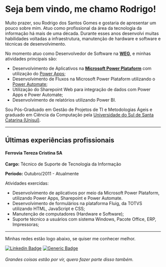 # Seja bem vindo, me chamo Rodrigo!

Muito prazer, sou Rodrigo dos Santos Gomes e gostaria de apresentar um pouco sobre mim. Atuo como profissional da área da tecnologia da informação há mais de uma década. Durante esses anos desenvolvi muitas habilidades voltadas a infraestrutura, manutenção de hardware e software e técnicas de desenvolvimento.

No momento atuo como Desenvolvedor de Software na **[WEG](https://www.weg.net/)**, e minhas atividades principais são: 

* Desenvolvimento de Aplicativos na **[Microsoft Power Plataform](https://powerplatform.microsoft.com/pt-br/)** com utilização do [Power Apps](https://powerplatform.microsoft.com/pt-br/power-apps/);
* Desenvolvimento de Fluxos na Microsoft Power Plataform utilizando o [Power Automate](https://powerplatform.microsoft.com/pt-br/power-automate/);
* Utilização do Sharepoint Web para integração de dados com Power Apps e Power Automate;
* Desenvolvimento de relatórios utilizando Power BI.

Sou Pós-Graduado em Gestão de Projetos de TI e Metodologias Ágeis e graduado em Ciência da Computação pela [Universidade do Sul de Santa Catarina (Unisul)](https://www.unisul.br). 

---
## Últimas experiências profissionais

#### Ferrovia Tereza Cristina SA

**Cargo:** Técnico de Suporte de Tecnologia da Informação

**Periodo:** Outubro/2011 - Atualmente

Atividades exercidas:
- Desenvolvimento de aplicativos por meio da Microsoft Power Plataform, utilizando Power Apps, Sharepoint e Power Automate.
- Desenvolvimento de formulários na plataforma Fluig, da TOTVS utilizando HTML, JavaScript e CSS;
- Manutenção de computadores (Hardware e Software);
- Suporte técnico a usuários com sistema Windows, Pacote Office, ERP, Impressoras;

---

Minhas redes estão logo abaixo, se quiser me conhecer melhor.

[![Linkedin Badge](https://img.shields.io/badge/-LinkedIn-0A66C2?style=flat-square&labelColor=0A66C2&logo=Linkedin&logoColor=white&link=https://www.linkedin.com/in/rodrigodossantosgomes/)](https://www.linkedin.com/in/rodrigodossantosgomes/)
[![Generic Badge](https://img.shields.io/badge/%F0%9F%9A%80-Rocketseat-8257E6?style=flat-square&labelColor=8257E6&logo=%F0%9F%9A%80&logoColor=white&link=https://app.rocketseat.com.br/me/rodrigodossantosgomes)](https://app.rocketseat.com.br/me/rodrigodossantosgomes)


###### *Grandes coisas estão por vir, quero fazer parte disso também.*

